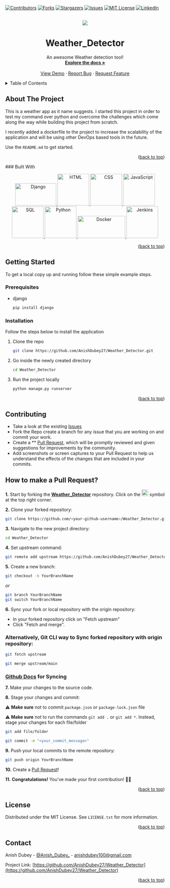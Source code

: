 <a name="readme-top"></a>
[![Contributors][contributors-shield]][contributors-url]
[![Forks][forks-shield]][forks-url]
[![Stargazers][stars-shield]][stars-url]
[![Issues][issues-shield]][issues-url]
[![MIT License][license-shield]][license-url]
[![LinkedIn][linkedin-shield]][linkedin-url]


<!-- PROJECT LOGO -->
<br />
<div align="center">
  <img src="https://github.com/AnishDubey27/Weather_Detector/blob/main/media/weather.gif" border="0"></
  </p>
     

  <h1 align="center">Weather_Detector</h1>

  <p align="center">
    An awesome Weather detection tool!
    <br />
    <a href="https://github.com/AnishDubey27/Weather_Detector"><strong>Explore the docs »</strong></a>
    <br />
    <br />
    <a href="https://github.com/AnishDubey27/Weather_Detector">View Demo</a>
    ·
    <a href="https://github.com/AnishDubey27/Weather_Detector/issues">Report Bug</a>
    ·
    <a href="https://github.com/AnishDubey27/Weather_Detector/issues">Request Feature</a>
  </p>
</div>



<!-- TABLE OF CONTENTS -->
<details>
  <summary>Table of Contents</summary>
  <ol>
    <li>
      <a href="#about-the-project">About The Project</a>
      <ul>
        <li><a href="#built-with">Built With</a></li>
      </ul>
    </li>
    <li>
      <a href="#getting-started">Getting Started</a>
      <ul>
        <li><a href="#prerequisites">Prerequisites</a></li>
        <li><a href="#installation">Installation</a></li>
      </ul>
    </li>
    <li><a href="#usage">Usage</a></li>
    <li><a href="#contributing">Contributing</a></li>
    <li><a href="#license">License</a></li>
    <li><a href="#contact">Contact</a></li>
  </ol>
</details>

<!-- ABOUT THE PROJECT -->
## About The Project


This is a weather app as it name suggests. I started this project in order to test my command over python and overcome the challenges which come along the way while building this project from scratch.

I recently added a dockerfile to the project to increase the scalability of the application and will be using other DevOps based tools in the future.

Use the `README.md` to get started.


<p align="right">(<a href="#readme-top">back to top</a>)</p>
### Built With


<p align="center">
  <a href="https://www.djangoproject.com/">
    <img src="https://encrypted-tbn0.gstatic.com/images?q=tbn:ANd9GcQD8EHO5qiBw-SQtVfaoJeyQqFQFlO39xzrOdnLaZw4Sw&s" alt="Django" width="130" height="70">
  </a>
  <a href="https://developer.mozilla.org/en-US/docs/Web/HTML">
    <img src="https://upload.wikimedia.org/wikipedia/commons/thumb/6/61/HTML5_logo_and_wordmark.svg/1200px-HTML5_logo_and_wordmark.svg.png" alt="HTML" width="100">
  </a>
  <a href="https://developer.mozilla.org/en-US/docs/Web/CSS">
    <img src="https://upload.wikimedia.org/wikipedia/commons/thumb/d/d5/CSS3_logo_and_wordmark.svg/1200px-CSS3_logo_and_wordmark.svg.png" alt="CSS" width="100">
  </a>
  <a href="https://developer.mozilla.org/en-US/docs/Web/JavaScript">
    <img src="https://upload.wikimedia.org/wikipedia/commons/thumb/9/99/Unofficial_JavaScript_logo_2.svg/1200px-Unofficial_JavaScript_logo_2.svg.png" alt="JavaScript" width="100">
  </a>
  <a href="https://en.wikipedia.org/wiki/SQL">
    <img src="https://upload.wikimedia.org/wikipedia/commons/thumb/2/29/Postgresql_elephant.svg/1200px-Postgresql_elephant.svg.png" alt="SQL" width="100">
  </a>
  <a href="https://www.python.org/">
    <img src="https://upload.wikimedia.org/wikipedia/commons/thumb/c/c3/Python-logo-notext.svg/1024px-Python-logo-notext.svg.png" alt="Python" width="100">
  </a>
  <a href="https://www.docker.com/">
    <img src="https://upload.wikimedia.org/wikipedia/commons/thumb/4/4e/Docker_%28container_engine%29_logo.svg/1200px-Docker_%28container_engine%29_logo.svg.png" alt="Docker" width="150" height="70">
  </a>
  <a href="https://www.jenkins.io/">
    <img src="https://upload.wikimedia.org/wikipedia/commons/thumb/e/e9/Jenkins_logo.svg/339px-Jenkins_logo.svg.png?20120629215426" alt="Jenkins" width="100">
</p>



<p align="right">(<a href="#readme-top">back to top</a>)</p>



<!-- GETTING STARTED -->
## Getting Started

To get a local copy up and running follow these simple example steps.

### Prerequisites

* django
  ```sh
  pip install django
  ```

### Installation

Follow the steps below to install the application

1. Clone the repo
   ```sh
   git clone https://github.com/AnishDubey27/Weather_Detector.git
   ```
2. Go inside the newly created directory
   ```sh
   cd Weather_Detector
   ```
3. Run the project locally
   ```sh
   python manage.py runserver
   ```

<p align="right">(<a href="#readme-top">back to top</a>)</p>



<!-- CONTRIBUTING -->
## Contributing
- Take a look at the existing [Issues](https://github.com/AnishDubey27/Weather_Detector/issues) 
- Fork the Repo create a branch for any issue that you are working on and commit your work.
- Create a ** [Pull Request](https://github.com/AnishDubey27/Weather_Detector/pulls), which will be promptly reviewed and given suggestions for improvements by the community.
- Add screenshots or screen captures to your Pull Request to help us understand the effects of the changes that are included in your commits.

## How to make a Pull Request?

**1.** Start by forking the [**Weather_Detector**](https://github.com/AnishDubey27/Weather_Detector) repository. Click on the <a href="https://github.com/AnishDubey27/Weather_Detector/fork"><img src="https://i.imgur.com/G4z1kEe.png" height="21" width="21"></a> symbol at the top right corner.

**2.** Clone your forked repository:

```bash
git clone https://github.com/<your-github-username>/Weather_Detector.git
```

**3.** Navigate to the new project directory:

```bash
cd Weather_Detector
```

**4.** Set upstream command:

```bash
git remote add upstream https://github.com/AnishDubey27/Weather_Detector.git
```

**5.** Create a new branch:

```bash
git checkout -b YourBranchName
```
<i>or</i>
```bash
git branch YourBranchName
git switch YourBranchName
``` 

**6.** Sync your fork or local repository with the origin repository:

- In your forked repository click on "Fetch upstream"
- Click "Fetch and merge".

### Alternatively, Git CLI way to Sync forked repository with origin repository:

```bash
git fetch upstream
```

```bash
git merge upstream/main
```

### [Github Docs](https://docs.github.com/en/github/collaborating-with-pull-requests/addressing-merge-conflicts/resolving-a-merge-conflict-on-github) for Syncing

**7.** Make your changes to the source code.

**8.** Stage your changes and commit:

⚠️ **Make sure** not to commit `package.json` or `package-lock.json` file

⚠️ **Make sure** not to run the commands ```git add .``` or ```git add *```. Instead, stage your changes for each file/folder

```bash
git add file/folder
```

```bash
git commit -m "<your_commit_message>"
```

**9.** Push your local commits to the remote repository:

```bash
git push origin YourBranchName
```

**10.** Create a [Pull Request](https://help.github.com/en/github/collaborating-with-issues-and-pull-requests/creating-a-pull-request)!

**11.** **Congratulations!** You've made your first contribution! 🙌🏼

<p align="right">(<a href="#readme-top">back to top</a>)</p>



<!-- LICENSE -->
## License

Distributed under the MIT License. See `LICENSE.txt` for more information.

<p align="right">(<a href="#readme-top">back to top</a>)</p>



<!-- CONTACT -->
## Contact

Anish Dubey - [@Anish_Dubey_](https://twitter.com/Anish_Dubey_) - anishdubey100@gmail.com

Project Link: [https://github.com/AnishDubey27/Weather_Detector](https://github.com/AnishDubey27/Weather_Detector)

<p align="right">(<a href="#readme-top">back to top</a>)</p>








<!-- MARKDOWN LINKS & IMAGES -->
<!-- https://www.markdownguide.org/basic-syntax/#reference-style-links -->
[contributors-shield]: https://img.shields.io/github/contributors/AnishDubey27/Weather_Detector.svg?style=for-the-badge
[contributors-url]: https://github.com/AnishDubey27/Weather_Detector/graphs/contributors
[forks-shield]: https://img.shields.io/github/forks/AnishDubey27/Weather_Detector.svg?style=for-the-badge
[forks-url]: https://github.com/AnishDubey27/Weather_Detector/network/members
[stars-shield]: https://img.shields.io/github/stars/AnishDubey27/Weather_Detector.svg?style=for-the-badge
[stars-url]: https://github.com/AnishDubey27/Weather_Detector/stargazers
[issues-shield]: https://img.shields.io/github/issues/AnishDubey27/Weather_Detector.svg?style=for-the-badge
[issues-url]: https://github.com/AnishDubey27/Weather_Detector/issues
[license-shield]: https://img.shields.io/github/license/AnishDubey27/Weather_Detector.svg?style=for-the-badge
[license-url]: https://github.com/AnishDubey27/Weather_Detector/blob/main/LICENSE.txt
[linkedin-shield]: https://img.shields.io/badge/-LinkedIn-black.svg?style=for-the-badge&logo=linkedin&colorB=555
[linkedin-url]: https://linkedin.com/in/anish-dubey

[product-screenshot]: images/screenshot.png
[Django]: https://img.shields.io/badge/next.js-000000?style=for-the-badge&logo=nextdotjs&logoColor=white
[Next-url]: https://nextjs.org/
[React.js]: https://img.shields.io/badge/React-20232A?style=for-the-badge&logo=react&logoColor=61DAFB
[React-url]: https://reactjs.org/
[Vue.js]: https://img.shields.io/badge/Vue.js-35495E?style=for-the-badge&logo=vuedotjs&logoColor=4FC08D
[Vue-url]: https://vuejs.org/
[Angular.io]: https://img.shields.io/badge/Angular-DD0031?style=for-the-badge&logo=angular&logoColor=white
[Angular-url]: https://angular.io/
[Svelte.dev]: https://img.shields.io/badge/Svelte-4A4A55?style=for-the-badge&logo=svelte&logoColor=FF3E00
[Svelte-url]: https://svelte.dev/
[Laravel.com]: https://img.shields.io/badge/Laravel-FF2D20?style=for-the-badge&logo=laravel&logoColor=white
[Laravel-url]: https://laravel.com
[Bootstrap.com]: https://img.shields.io/badge/Bootstrap-563D7C?style=for-the-badge&logo=bootstrap&logoColor=white
[Bootstrap-url]: https://getbootstrap.com
[JQuery.com]: https://img.shields.io/badge/jQuery-0769AD?style=for-the-badge&logo=jquery&logoColor=white
[JQuery-url]: https://jquery.com 
